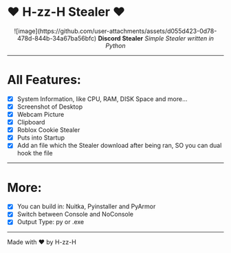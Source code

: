 # ❤ H-zz-H Stealer ❤

<p align="center">
  ![image](https://github.com/user-attachments/assets/d055d423-0d78-478d-844b-34a67ba56bfc)
  <b>Discord Stealer</b>
  <i>Simple Stealer written in Python</i>
</p>

---

# All Features:
- [x] System Information, like CPU, RAM, DISK Space and more...
- [x] Screenshot of Desktop
- [x] Webcam Picture
- [x] Clipboard
- [x] Roblox Cookie Stealer
- [x] Puts into Startup
- [x] Add an file which the Stealer download after being ran, SO you can dual hook the file

---

# More:
- [x] You can build in: Nuitka, Pyinstaller and PyArmor
- [x] Switch between Console and NoConsole
- [x] Output Type: py or .exe

---

Made with ❤ by H-zz-H
